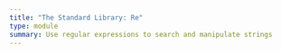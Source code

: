 ```yaml
---
title: "The Standard Library: Re"
type: module
summary: Use regular expressions to search and manipulate strings
---
```

